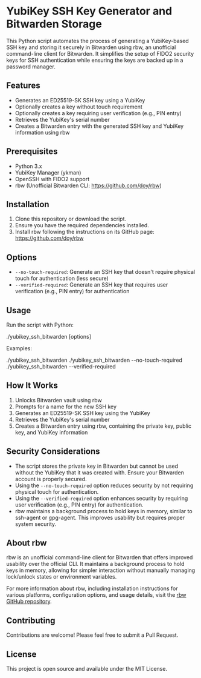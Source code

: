 # YubiKey SSH Key Generator and Bitwarden Storage

This Python script automates the process of generating a YubiKey-based SSH key and storing it securely in Bitwarden using rbw, an unofficial command-line client for Bitwarden. It simplifies the setup of FIDO2 security keys for SSH authentication while ensuring the keys are backed up in a password manager.

## Features

- Generates an ED25519-SK SSH key using a YubiKey
- Optionally creates a key without touch requirement
- Optionally creates a key requiring user verification (e.g., PIN entry)
- Retrieves the YubiKey's serial number
- Creates a Bitwarden entry with the generated SSH key and YubiKey information using rbw

## Prerequisites

- Python 3.x
- YubiKey Manager (ykman)
- OpenSSH with FIDO2 support
- rbw (Unofficial Bitwarden CLI: https://github.com/doy/rbw)

## Installation

1. Clone this repository or download the script.
2. Ensure you have the required dependencies installed.
3. Install rbw following the instructions on its GitHub page: https://github.com/doy/rbw

## Options

- `--no-touch-required`: Generate an SSH key that doesn't require physical touch for authentication (less secure)
- `--verified-required`: Generate an SSH key that requires user verification (e.g., PIN entry) for authentication

## Usage

Run the script with Python:

./yubikey_ssh_bitwarden [options]

Examples:

./yubikey_ssh_bitwarden
./yubikey_ssh_bitwarden --no-touch-required
./yubikey_ssh_bitwarden --verified-required


## How It Works

1. Unlocks Bitwarden vault using rbw
2. Prompts for a name for the new SSH key
3. Generates an ED25519-SK SSH key using the YubiKey
4. Retrieves the YubiKey's serial number
5. Creates a Bitwarden entry using rbw, containing the private key, public key, and YubiKey information

## Security Considerations

- The script stores the private key in Bitwarden but cannot be used without the YubiKey that it was created with. Ensure your Bitwarden account is properly secured.
- Using the `--no-touch-required` option reduces security by not requiring physical touch for authentication.
- Using the `--verified-required` option enhances security by requiring user verification (e.g., PIN entry) for authentication.
- rbw maintains a background process to hold keys in memory, similar to ssh-agent or gpg-agent. This improves usability but requires proper system security.

## About rbw

rbw is an unofficial command-line client for Bitwarden that offers improved usability over the official CLI. It maintains a background process to hold keys in memory, allowing for simpler interaction without manually managing lock/unlock states or environment variables.

For more information about rbw, including installation instructions for various platforms, configuration options, and usage details, visit the [rbw GitHub repository](https://github.com/doy/rbw).

## Contributing

Contributions are welcome! Please feel free to submit a Pull Request.

## License

This project is open source and available under the MIT License.
